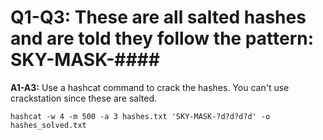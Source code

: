 # Q1-Q3: These are all salted hashes and are told they follow the pattern: SKY-MASK-####
**A1-A3:** Use a hashcat command to crack the hashes. You can't use crackstation since these are salted.

`hashcat -w 4 -m 500 -a 3 hashes.txt 'SKY-MASK-?d?d?d?d' -o hashes_solved.txt`

